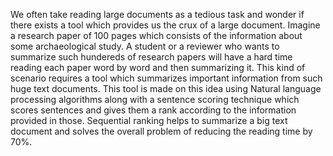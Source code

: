 We often take reading large documents as a tedious task and wonder if there exists a tool which provides us the crux of a large document.
Imagine a research paper of 100 pages which consists of the information about some archaeological study. A student or a reviewer who wants to summarize such hundereds of research papers will have a hard time reading each paper word by word and then summarizing it.
This kind of scenario requires a tool which summarizes important information from such huge text documents.
This tool is made on this idea using Natural language processing algorithms along with a sentence scoring technique which scores sentences and gives them a rank according to the information provided in those.
Sequential ranking helps to summarize a big text document and solves the overall problem of reducing the reading time by 70%.

